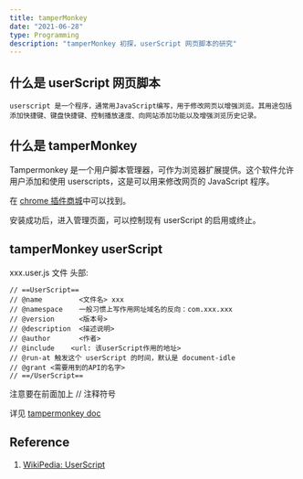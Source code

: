 ```yaml
---
title: tamperMonkey
date: "2021-06-28"
type: Programming
description: "tamperMonkey 初探，userScript 网页脚本的研究"
---
```


## 什么是 userScript 网页脚本

```
userscript 是一个程序，通常用JavaScript编写，用于修改网页以增强浏览。其用途包括添加快捷键、键盘快捷键、控制播放速度、向网站添加功能以及增强浏览历史记录。
```

## 什么是 tamperMonkey

Tampermonkey 是一个用户脚本管理器，可作为浏览器扩展提供。这个软件允许用户添加和使用 userscripts，这是可以用来修改网页的 JavaScript 程序。

在 [chrome 插件商城](https://chrome.google.com/webstore/detail/tampermonkey/dhdgffkkebhmkfjojejmpbldmpobfkfo?hl=en)中可以找到。

安装成功后，进入管理页面，可以控制现有 userScript 的启用或终止。

## tamperMonkey userScript

xxx.user.js 文件 头部:

```
// ==UserScript==
// @name         <文件名> xxx
// @namespace    一般习惯上写作用网址域名的反向：com.xxx.xxx
// @version      <版本号>
// @description  <描述说明>
// @author       <作者>
// @include    <url: 该userScript作用的地址>
// @run-at 触发这个 userScript 的时间，默认是 document-idle
// @grant <需要用到的API的名字>
// ==/UserScript==
```

注意要在前面加上 // 注释符号

详见 [tampermonkey doc](https://www.tampermonkey.net/documentation.php)

## Reference

1. [WikiPedia: UserScript](https://en.wikipedia.org/wiki/Userscript)
